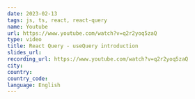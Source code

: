```yaml
---
date: 2023-02-13
tags: js, ts, react, react-query
name: Youtube
url: https://www.youtube.com/watch?v=q2r2yoq5zaQ
type: video
title: React Query - useQuery introduction
slides_url:
recording_url: https://www.youtube.com/watch?v=q2r2yoq5zaQ
city:
country:
country_code:
language: English
---
```

